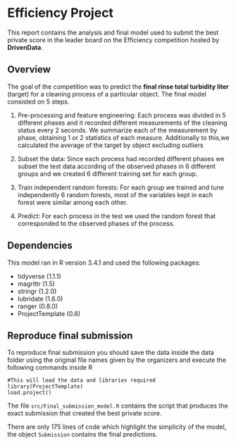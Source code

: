 # Efficiency Project

This report contains the analysis and final model used to submit the best private score in the leader board on the Efficiency competition hosted by **DrivenData**.

## Overview

The goal of the competition was to predict the **final rinse total turbidity liter** (target) for a cleaning process of a particular object. The final model consisted on 5 steps.

1. Pre-processing and feature engineering: Each process was divided in 5 different phases and it  recorded different measurements of the cleaning status every 2 seconds. We summarize each of the measurement by phase, obtaining 1 or 2 statistics of each measure. Additionally to this,we calculated the average of the target by object excluding outliers

2. Subset the data: Since each process had recorded different phases we subset the test data according of the observed phases in 6 different groups and we created 6 different training set for each group.

3. Train independent random forests: For each group we trained and tune independently 6 random forests, most of the variables kept in each forest were similar among each other.

4. Predict: For each process in the test we used the random forest that corresponded to the observed phases of the process.


## Dependencies


This model ran in R version 3.4.1 and used the following packages:

* tidyverse  (1.1.1)
* magrittr   (1.5)
* stringr    (1.2.0)
* lubridate  (1.6.0)
* ranger     (0.8.0)
* ProjectTemplate (0.8)

## Reproduce final submission

To reproduce final submission you should save the data inside the data folder using the original file names given by the organizers and execute the following commands inside R 

```
#This will load the data and libraries required
library(ProjectTemplate)
load.project()
```

The file `src/Final_submission_model.R` contains the script that produces the exact submission that created the best private score.

There are only 175 lines of code which highlight the simplicity of the model, the object `Submission` contains the final predictions. 

